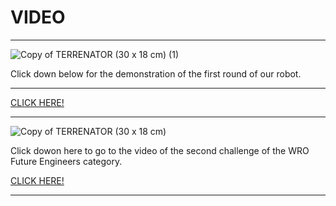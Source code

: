 # VIDEO

---

![Copy of TERRENATOR (30 x 18 cm) (1)](https://github.com/user-attachments/assets/4d3d0941-acc6-4f0c-9d2b-5830cc684cfb)



Click down below for the demonstration of the first round of our robot.

---

[CLICK HERE!](https://www.youtube.com/@TERRENATORTEAM)

---

![Copy of TERRENATOR (30 x 18 cm)](https://github.com/user-attachments/assets/08380b53-f6ef-4e98-8ba2-a1dcd5b299e6)


Click dowon here to go to the video of the second challenge of the WRO Future Engineers category.

[CLICK HERE!](https://www.youtube.com/@TERRENATORTEAM)

---






